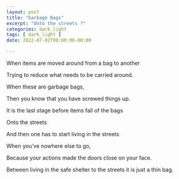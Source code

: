 ```yaml
---
layout: post
title: "Garbage Bags"
excerpt: "Onto the streets ?"
categories: dark_light
tags: [ dark_light ]
date: 2022-07-02T00:00:00-00:00

---
```


When items are moved around from a bag to another

Trying to reduce what needs to be carried around.

When these are garbage bags, 

Then you know that you have screwed things up.

It is the last stage before items fall of the bags

Onto the streets

And then one has to start living in the streets

When you’ve nowhere else to go,

Because your actions made the doors close on your face.

Between living in the safe shelter to the streets it is just a thin bag. 